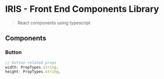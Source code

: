 # IRIS - Front End Components Library 
> React components using typescript

## Components

### Button

```js
// button related props
width: PropTypes.string,
height: PropTypes.string,
``` 
